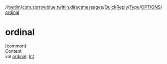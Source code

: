 //[twitlin](../../../../index.md)/[com.sorrowblue.twitlin.directmessages](../../../index.md)/[QuickReply](../../index.md)/[Type](../index.md)/[OPTIONS](index.md)/[ordinal](ordinal.md)



# ordinal  
[common]  
Content  
val [ordinal](ordinal.md): [Int](https://kotlinlang.org/api/latest/jvm/stdlib/kotlin/-int/index.html)  



